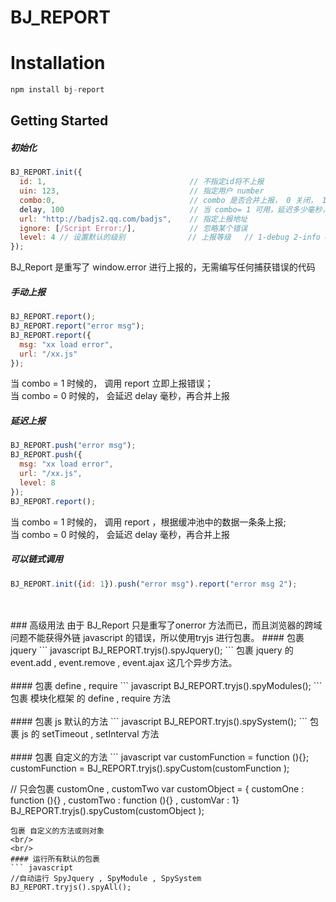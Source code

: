 # BJ_REPORT

# Installation
``` javascript
npm install bj-report
```

## Getting Started
##### 初始化
``` javascript
BJ_REPORT.init({
  id: 1,                                // 不指定id将不上报
  uin: 123,                             // 指定用户 number
  combo:0,								// combo 是否合并上报， 0 关闭， 1 启动（默认）
  delay, 100							// 当 combo= 1 可用，延迟多少毫秒，合并缓冲区中的上报
  url: "http://badjs2.qq.com/badjs",    // 指定上报地址
  ignore: [/Script Error:/],            // 忽略某个错误
  level: 4 // 设置默认的级别              // 上报等级   // 1-debug 2-info 4-error 8-fail
});
```
BJ_Report 是重写了 window.error 进行上报的，无需编写任何捕获错误的代码
<br/>
#####  手动上报
``` javascript
BJ_REPORT.report();
BJ_REPORT.report("error msg");
BJ_REPORT.report({
  msg: "xx load error",
  url: "/xx.js"
});
```
当 combo = 1 时候的， 调用 report 立即上报错误；<br/>
当 combo = 0 时候的， 会延迟 delay 毫秒，再合并上报
<br/>
#####  延迟上报
``` javascript
BJ_REPORT.push("error msg");
BJ_REPORT.push({
  msg: "xx load error",
  url: "/xx.js",
  level: 8
});
BJ_REPORT.report();
```
当 combo = 1 时候的， 调用 report ，根据缓冲池中的数据一条条上报;<br/>
当 combo = 0 时候的， 会延迟 delay 毫秒，再合并上报
<br/>


#####  可以链式调用
``` javascript
BJ_REPORT.init({id: 1}).push("error msg").report("error msg 2");
```
<br/>
<br/>
### 高级用法
由于 BJ_Report 只是重写了onerror 方法而已，而且浏览器的跨域问题不能获得外链 javascript 的错误，所以使用tryjs  进行包裹。
#### 包裹jquery
``` javascript
BJ_REPORT.tryjs().spyJquery();
```
包裹 jquery 的 event.add , event.remove , event.ajax 这几个异步方法。
<br/>
<br/>
#### 包裹 define , require
``` javascript
BJ_REPORT.tryjs().spyModules();
```
包裹 模块化框架 的 define , require 方法
<br/>
<br/>
#### 包裹  js 默认的方法
``` javascript
BJ_REPORT.tryjs().spySystem();
```
包裹 js 的 setTimeout , setInterval 方法
<br/>
<br/>
#### 包裹 自定义的方法
``` javascript
var customFunction = function (){};
customFunction  = BJ_REPORT.tryjs().spyCustom(customFunction );

// 只会包裹 customOne  , customTwo
var customObject = { customOne : function (){} , customTwo : function (){} , customVar : 1}
BJ_REPORT.tryjs().spyCustom(customObject );
```
包裹 自定义的方法或则对象
<br/>
<br/>
#### 运行所有默认的包裹
``` javascript
//自动运行 SpyJquery , SpyModule , SpySystem
BJ_REPORT.tryjs().spyAll();
```







